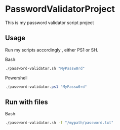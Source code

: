# PasswordValidatorProject

This is my password validator script project

## Usage

Run my scripts accordingly , either PS1 or SH.

Bash
```bash
./password-validator.sh "MyPassw0rd"
```

Powershell
```powershell
./password-validator.ps1 "MyPassw0rd"
```

## Run with files

Bash
```bash
./password-validator.sh -f "/mypath/password.txt"
```

